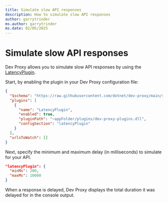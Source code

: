 ```yaml
---
title: Simulate slow API responses
description: How to simulate slow API responses
author: garrytrinder
ms.author: garrytrinder
ms.date: 02/05/2025
---
```


# Simulate slow API responses

Dev Proxy allows you to simulate slow API responses by using the [LatencyPlugin](../technical-reference/LatencyPlugin.md).

Start, by enabling the plugin in your Dev Proxy configuration file:

```json
{
  "$schema": "https://raw.githubusercontent.com/dotnet/dev-proxy/main/schemas/v0.24.0/rc.schema.json",
  "plugins": [
    {
      "name": "LatencyPlugin",
      "enabled": true,
      "pluginPath": "~appFolder/plugins/dev-proxy-plugins.dll",
      "configSection": "latencyPlugin"
    }
  ],
  "urlsToWatch": []
}
```

Next, specify the minimum and maximum delay (in milliseconds) to simulate for your API.

```json
"latencyPlugin": {
  "minMs": 200,
  "maxMs": 10000
}
```

When a response is delayed, Dev Proxy displays the total duration it was delayed for in the console output.
